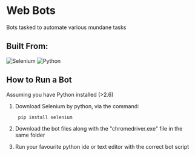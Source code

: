 # Web Bots
Bots tasked to automate various mundane tasks

## Built From:
![Selenium](https://www.seleniumhq.org/images/big-logo.png  "Selenium")
![Python](https://www.python.org/static/opengraph-icon-200x200.png  "Python")

## How to Run a Bot
Assuming you have Python installed (>2.6)

1. Download Selenium by python, via the command:

        pip install selenium

2. Download the bot files along with the "chromedriver.exe" file in the same folder
3. Run your favourite python ide or text editor with the correct bot script
